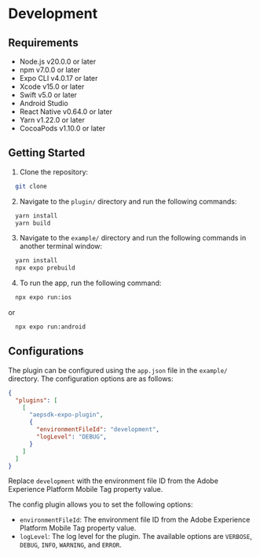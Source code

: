 # Development

## Requirements

- Node.js v20.0.0 or later
- npm v7.0.0 or later
- Expo CLI v4.0.17 or later
- Xcode v15.0 or later
- Swift v5.0 or later
- Android Studio
- React Native v0.64.0 or later
- Yarn v1.22.0 or later
- CocoaPods v1.10.0 or later

## Getting Started

1. Clone the repository:

  ```bash
    git clone
  ```

2. Navigate to the `plugin/` directory and run the following commands:

  ```bash
    yarn install
    yarn build
  ```

3. Navigate to the `example/` directory and run the following commands in another terminal window:

  ```bash
    yarn install
    npx expo prebuild
  ```

4. To run the app, run the following command:

  ```bash
    npx expo run:ios
  ```

  or

  ```bash
    npx expo run:android
  ```

## Configurations

The plugin can be configured using the `app.json` file in the `example/` directory. The configuration options are as follows:

```json
{
  "plugins": [
    [
      "aepsdk-expo-plugin",
      {
        "environmentFileId": "development",
        "logLevel": "DEBUG",
      }
    ]
  ]
}
```

Replace `development` with the environment file ID from the Adobe Experience Platform Mobile Tag property value.

The config plugin allows you to set the following options:

- `environmentFileId`: The environment file ID from the Adobe Experience Platform Mobile Tag property value.
- `logLevel`: The log level for the plugin. The available options are `VERBOSE`, `DEBUG`, `INFO`, `WARNING`, and `ERROR`.
